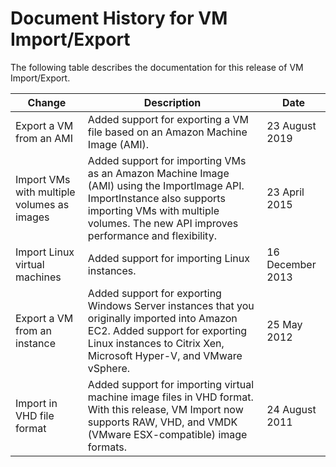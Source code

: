 # Document History for VM Import/Export<a name="doc-history"></a>

The following table describes the documentation for this release of VM Import/Export\.


| Change | Description | Date | 
| --- | --- | --- | 
| Export a VM from an AMI |  Added support for exporting a VM file based on an Amazon Machine Image \(AMI\)\.  | 23 August 2019 | 
| Import VMs with multiple volumes as images |  Added support for importing VMs as an Amazon Machine Image \(AMI\) using the ImportImage API\. ImportInstance also supports importing VMs with multiple volumes\. The new API improves performance and flexibility\. | 23 April 2015 | 
| Import Linux virtual machines |  Added support for importing Linux instances\.  | 16 December 2013 | 
| Export a VM from an instance |  Added support for exporting Windows Server instances that you originally imported into Amazon EC2\. Added support for exporting Linux instances to Citrix Xen, Microsoft Hyper\-V, and VMware vSphere\.  | 25 May 2012 | 
| Import in VHD file format |  Added support for importing virtual machine image files in VHD format\. With this release, VM Import now supports RAW, VHD, and VMDK \(VMware ESX\-compatible\) image formats\.  | 24 August 2011 | 